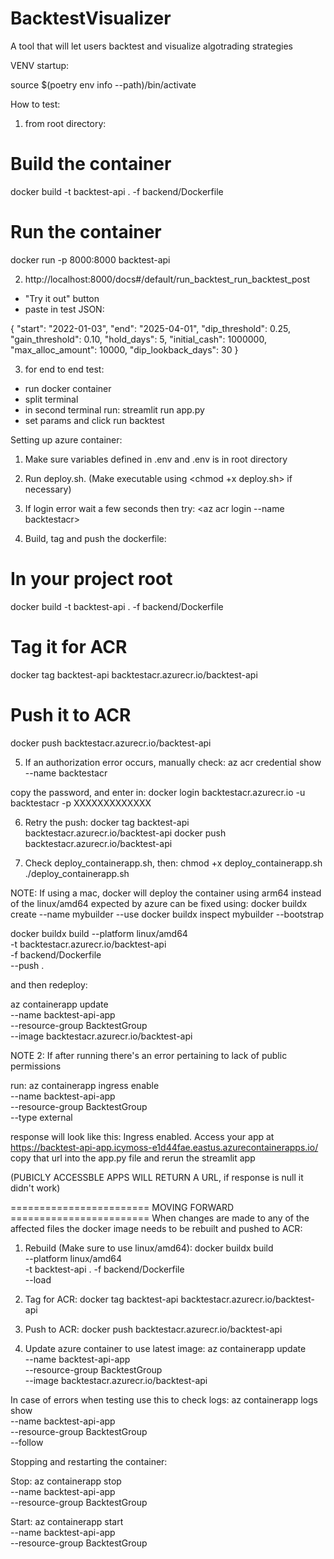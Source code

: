 # BacktestVisualizer
A tool that will let users backtest and visualize algotrading strategies

VENV startup: 

source $(poetry env info --path)/bin/activate

How to test: 

1) from root directory:
# Build the container
docker build -t backtest-api . -f backend/Dockerfile

# Run the container
docker run -p 8000:8000 backtest-api

2) http://localhost:8000/docs#/default/run_backtest_run_backtest_post

- "Try it out" button
- paste in test JSON:

{
  "start": "2022-01-03",
  "end": "2025-04-01",
  "dip_threshold": 0.25,
  "gain_threshold": 0.10,
  "hold_days": 5,
  "initial_cash": 1000000,
  "max_alloc_amount": 10000,
  "dip_lookback_days": 30
}

3) for end to end test: 
- run docker container
- split terminal
- in second terminal run: 
    streamlit run app.py
- set params and click run backtest

Setting up azure container:

1) Make sure variables defined in .env and .env is in root directory

2) Run deploy.sh. (Make executable using <chmod +x deploy.sh> if necessary)

3) If login error wait a few seconds then try: <az acr login --name backtestacr>

4) Build, tag and push the dockerfile:

# In your project root
docker build -t backtest-api . -f backend/Dockerfile

# Tag it for ACR
docker tag backtest-api backtestacr.azurecr.io/backtest-api

# Push it to ACR
docker push backtestacr.azurecr.io/backtest-api

5) If an authorization error occurs, manually check:
az acr credential show --name backtestacr

copy the password, and enter in:
docker login backtestacr.azurecr.io -u backtestacr -p XXXXXXXXXXXXX

6) Retry the push:
docker tag backtest-api backtestacr.azurecr.io/backtest-api
docker push backtestacr.azurecr.io/backtest-api

7) Check deploy_containerapp.sh, then:
chmod +x deploy_containerapp.sh
./deploy_containerapp.sh

NOTE: If using a mac, docker will deploy the container using arm64 instead of the linux/amd64 expected by azure
can be fixed using: 
docker buildx create --name mybuilder --use
docker buildx inspect mybuilder --bootstrap

docker buildx build --platform linux/amd64 \
  -t backtestacr.azurecr.io/backtest-api \
  -f backend/Dockerfile \
  --push .

and then redeploy:

az containerapp update \
  --name backtest-api-app \
  --resource-group BacktestGroup \
  --image backtestacr.azurecr.io/backtest-api


NOTE 2: If after running <streamlit run app.py> there's an error pertaining to lack of public permissions

run:
az containerapp ingress enable \
  --name backtest-api-app \
  --resource-group BacktestGroup \
  --type external

response will look like this:
Ingress enabled. Access your app at https://backtest-api-app.icymoss-e1d44fae.eastus.azurecontainerapps.io/
copy that url into the app.py file and rerun the streamlit app

(PUBICLY ACCESSBLE APPS WILL RETURN A URL, if response is null it didn't work)


======================== MOVING FORWARD ========================
When changes are made to any of the affected files the docker image needs to be rebuilt and pushed to ACR:

1) Rebuild (Make sure to use linux/amd64):
docker buildx build \
  --platform linux/amd64 \
  -t backtest-api . -f backend/Dockerfile \
  --load

2) Tag for ACR:
docker tag backtest-api backtestacr.azurecr.io/backtest-api

3) Push to ACR:
docker push backtestacr.azurecr.io/backtest-api

4) Update azure container to use latest image:
az containerapp update \
  --name backtest-api-app \
  --resource-group BacktestGroup \
  --image backtestacr.azurecr.io/backtest-api


In case of errors when testing use this to check logs:
az containerapp logs show \
  --name backtest-api-app \
  --resource-group BacktestGroup \
  --follow


Stopping and restarting the container:

Stop: 
az containerapp stop \
  --name backtest-api-app \
  --resource-group BacktestGroup

Start: 
az containerapp start \
  --name backtest-api-app \
  --resource-group BacktestGroup